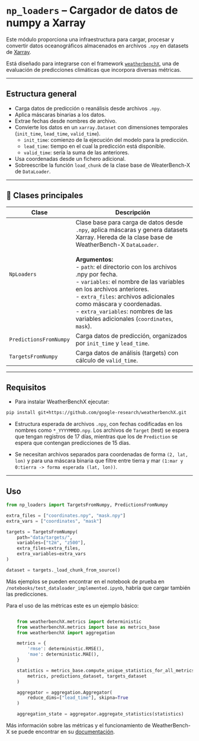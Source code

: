 # `np_loaders` – Cargador de datos de numpy a Xarray

Este módulo proporciona una infraestructura para cargar, procesar y convertir datos oceanográficos almacenados en archivos `.npy` en datasets de [Xarray](https://docs.xarray.dev/en/stable/).

Está diseñado para integrarse con el framework [`weatherbenchX`](https://weatherbench-x.readthedocs.io/en/latest/wbx_quickstart.html), una de evaluación de predicciones climáticas que incorpora diversas métricas.

---

## Estructura general

- Carga datos de predicción o reanálisis desde archivos `.npy`.
- Aplica máscaras binarias a los datos.
- Extrae fechas desde nombres de archivo.
- Convierte los datos en un `xarray.Dataset` con dimensiones temporales (`init_time`, `lead_time`, `valid_time`).
    - `init_time`: comienzo de la ejecución del modelo para la predicción.
    - `lead_time`: tiempo en el cual la predicción está disponible.
    - `valid_time`:  sería la suma de las anteriores.
- Usa coordenadas desde un fichero adicional.
- Sobreescribe la función `load_chunk` de la clase base de WeaterBench-X de `DataLoader`.

---

## 🧩 Clases principales

| Clase | Descripción |
|-------|-------------|
| `NpLoaders` | Clase base para carga de datos desde `.npy`, aplica máscaras y genera datasets Xarray. Hereda de la clase base de WeatherBench-X `DataLoader`. <br><br>**Argumentos:**<br>- `path`: el directorio con los archivos .npy por fecha.<br>- `variables`: el nombre de las variables en los archivos anteriores.<br>- `extra_files`: archivos adicionales como máscara y coordenadas.<br>- `extra_variables`: nombres de las variables adicionales (`coordinates`, `mask`). |
| `PredictionsFromNumpy` | Carga datos de predicción, organizados por `init_time` y `lead_time`. |
| `TargetsFromNumpy` | Carga datos de análisis (targets) con cálculo de `valid_time`. |

---

## Requisitos

- Para instalar WeatherBenchX ejecutar:
```bash
pip install git+https://github.com/google-research/weatherbenchX.git
```
- Estructura esperada de archivos `.npy`, con fechas codificadas en los nombres como `*_YYYYMMDD.npy`. Los archivos de `Target` (test) se espera que tengan registros de 17 días, mientras que los de `Prediction` se espera que contengan predicciones de 15 días.

- Se necesitan archivos separados para coordenadas de forma `(2, lat, lon)` y para una máscara binaria que filtre entre tierra y mar `(1:mar y 0:tierra -> forma esperada (lat, lon))`.

---

## Uso

```python
from np_loaders import TargetsFromNumpy, PredictionsFromNumpy

extra_files = ["coordinates.npy", "mask.npy"]
extra_vars = ["coordinates", "mask"]

targets = TargetsFromNumpy(
    path="data/targets/",
    variables=["t2m", "z500"],
    extra_files=extra_files,
    extra_variables=extra_vars
)

dataset = targets._load_chunk_from_source()
```

Más ejemplos se pueden encontrar en el notebook de prueba en `/notebooks/test_dataloader_implemented.ipynb`, habría que cargar también las predicciones. 

Para el uso de las métricas este es un ejemplo básico:

```python

    from weatherbenchX.metrics import deterministic
    from weatherbenchX.metrics import base as metrics_base
    from weatherbenchX import aggregation

    metrics = {
        'rmse': deterministic.RMSE(),
        'mae': deterministic.MAE(),
    }

    statistics = metrics_base.compute_unique_statistics_for_all_metrics(
        metrics, predictions_dataset, targets_dataset
    )

    aggregator = aggregation.Aggregator(
        reduce_dims=["lead_time"], skipna=True
    )

    aggregation_state = aggregator.aggregate_statistics(statistics)
```

Más información sobre las métricas y el funcionamiento de WeatherBench-X se puede encontrar en su [documentación](https://weatherbench-x.readthedocs.io/en/latest/index.html).

